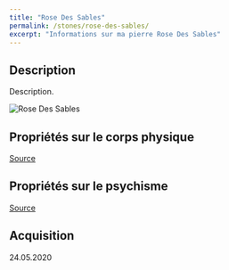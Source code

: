 ```yaml
---
title: "Rose Des Sables"
permalink: /stones/rose-des-sables/
excerpt: "Informations sur ma pierre Rose Des Sables"
---
```


## Description
Description.

![Rose Des Sables](/images/stones//images/RoseDesSables_Kerstin_20200524.jpg "Rose Des Sables")

## Propriétés sur le corps physique


[Source](https://)


## Propriétés sur le psychisme


[Source](https://)

## Acquisition


24.05.2020
